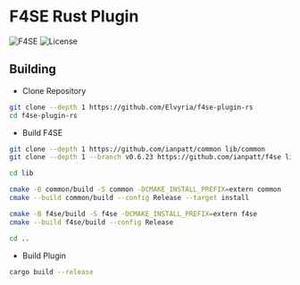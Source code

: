 # F4SE Rust Plugin

![F4SE](https://img.shields.io/badge/F4SE-v0.6.23-pink?style=flat-square&link=https://github.com/ianpatt/f4se/releases/download/v0.6.23/f4se_0_06_23.7z)
![License](https://img.shields.io/github/license/Elvyria/f4se-plugin-rs?label=License&color=yellow&style=flat-square)

## Building

* Clone Repository
```bash
git clone --depth 1 https://github.com/Elvyria/f4se-plugin-rs
cd f4se-plugin-rs
```

* Build F4SE
```bash
git clone --depth 1 https://github.com/ianpatt/common lib/common
git clone --depth 1 --branch v0.6.23 https://github.com/ianpatt/f4se lib/f4se

cd lib

cmake -B common/build -S common -DCMAKE_INSTALL_PREFIX=extern common
cmake --build common/build --config Release --target install

cmake -B f4se/build -S f4se -DCMAKE_INSTALL_PREFIX=extern f4se
cmake --build f4se/build --config Release

cd ..
```

* Build Plugin
```bash
cargo build --release
```
